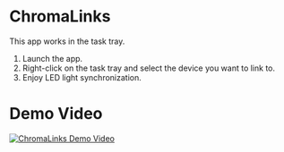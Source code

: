 # ChromaLinks

This app works in the task tray.

1. Launch the app.
2. Right-click on the task tray and select the device you want to link to.
3. Enjoy LED light synchronization.

# Demo Video
[![ChromaLinks Demo Video](https://github.com/q0v0p/ChromaLinks/assets/18714906/38e4bc23-9743-4af7-a21c-8107c821fdaa)](https://www.youtube.com/watch?v=QBApBbkQu3M)
